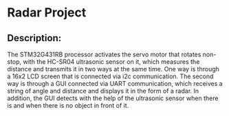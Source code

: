# Radar Project
## Description:
The STM32G431RB processor activates the servo motor that rotates non-stop, with the HC-SR04 ultrasonic sensor on it, which measures the distance and transmits it in two ways at the same time.
One way is through a 16x2 LCD screen that is connected via i2c communication.
The second way is through a GUI connected via UART communication, which receives a string of angle and distance and displays it in the form of a radar.
In addition, the GUI detects with the help of the ultrasonic sensor when there is and when there is no object in front of it.
